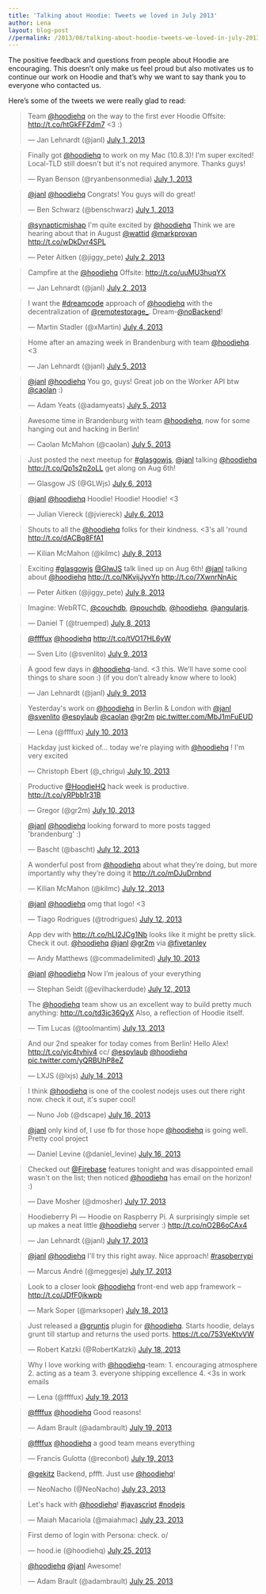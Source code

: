 ```yaml
---
title: 'Talking about Hoodie: Tweets we loved in July 2013'
author: Lena
layout: blog-post
//permalink: /2013/08/talking-about-hoodie-tweets-we-loved-in-july-2013/
---
```

The positive feedback and questions from people about Hoodie are encouraging. This doesn&#8217;t only make us feel proud but also motivates us to continue our work on Hoodie and that&#8217;s why we want to say thank you to everyone who contacted us.

Here’s some of the tweets we were really glad to read:

<blockquote class="twitter-tweet" width="500">
  <p>
    Team <a href="https://twitter.com/hoodiehq">@hoodiehq</a> on the way to the first ever Hoodie Offsite: <a href="http://t.co/htGkFFZdm7">http://t.co/htGkFFZdm7</a> <3 :)
  </p>

  <p>
    &mdash; Jan Lehnardt (@janl) <a href="https://twitter.com/janl/statuses/351671812830150659">July 1, 2013</a>
  </p>
</blockquote>



<blockquote class="twitter-tweet" width="500">
  <p>
    Finally got <a href="https://twitter.com/hoodiehq">@hoodiehq</a> to work on my Mac (10.8.3)! I'm super excited! Local-TLD still doesn't but it's not required anymore. Thanks guys!
  </p>

  <p>
    &mdash; Ryan Benson (@ryanbensonmedia) <a href="https://twitter.com/ryanbensonmedia/statuses/351724784003973120">July 1, 2013</a>
  </p>
</blockquote>



<!--more-->

<blockquote class="twitter-tweet" width="500">
  <p>
    <a href="https://twitter.com/janl">@janl</a> <a href="https://twitter.com/hoodiehq">@hoodiehq</a> Congrats! You guys will do great!
  </p>

  <p>
    &mdash; Ben Schwarz (@benschwarz) <a href="https://twitter.com/benschwarz/statuses/351847245357920256">July 1, 2013</a>
  </p>
</blockquote>



<blockquote class="twitter-tweet" width="500">
  <p>
    <a href="https://twitter.com/synapticmishap">@synapticmishap</a> I'm quite excited by <a href="https://twitter.com/hoodiehq">@hoodiehq</a> Think we are hearing about that in August &#10;<a href="https://twitter.com/wattid">@wattid</a> <a href="https://twitter.com/markprovan">@markprovan</a> &#10;&#10;<a href="http://t.co/wDkDvr4SPL">http://t.co/wDkDvr4SPL</a>
  </p>

  <p>
    &mdash; Peter Aitken (@jiggy_pete) <a href="https://twitter.com/jiggy_pete/statuses/351966566516146178">July 2, 2013</a>
  </p>
</blockquote>



<blockquote class="twitter-tweet" width="500">
  <p>
    Campfire at the <a href="https://twitter.com/hoodiehq">@hoodiehq</a> Offsite: <a href="http://t.co/uuMU3huqYX">http://t.co/uuMU3huqYX</a>
  </p>

  <p>
    &mdash; Jan Lehnardt (@janl) <a href="https://twitter.com/janl/statuses/352156725773737984">July 2, 2013</a>
  </p>
</blockquote>



<blockquote class="twitter-tweet" width="500">
  <p>
    I want the <a href="https://twitter.com/search?q=%23dreamcode&src=hash">#dreamcode</a> approach of <a href="https://twitter.com/hoodiehq">@hoodiehq</a> with the decentralization of <a href="https://twitter.com/remotestorage_">@remotestorage_</a>. Dream-<a href="https://twitter.com/noBackend">@noBackend</a>!
  </p>

  <p>
    &mdash; Martin Stadler (@xMartin) <a href="https://twitter.com/xMartin/statuses/352757524916736000">July 4, 2013</a>
  </p>
</blockquote>



<blockquote class="twitter-tweet" width="500">
  <p>
    Home after an amazing week in Brandenburg with team <a href="https://twitter.com/hoodiehq">@hoodiehq</a>. <3
  </p>

  <p>
    &mdash; Jan Lehnardt (@janl) <a href="https://twitter.com/janl/statuses/353198833540411395">July 5, 2013</a>
  </p>
</blockquote>



<blockquote class="twitter-tweet" width="500">
  <p>
    <a href="https://twitter.com/janl">@janl</a> <a href="https://twitter.com/hoodiehq">@hoodiehq</a> You go, guys! Great job on the Worker API btw <a href="https://twitter.com/caolan">@caolan</a> :)
  </p>

  <p>
    &mdash; Adam Yeats (@adamyeats) <a href="https://twitter.com/adamyeats/statuses/353199007218139137">July 5, 2013</a>
  </p>
</blockquote>



<blockquote class="twitter-tweet" width="500">
  <p>
    Awesome time in Brandenburg with team <a href="https://twitter.com/hoodiehq">@hoodiehq</a>, now for some hanging out and hacking in Berlin!
  </p>

  <p>
    &mdash; Caolan McMahon (@caolan) <a href="https://twitter.com/caolan/statuses/353271413563596802">July 5, 2013</a>
  </p>
</blockquote>



<blockquote class="twitter-tweet" width="500">
  <p>
    Just posted the next meetup for <a href="https://twitter.com/search?q=%23glasgowjs&src=hash">#glasgowjs</a>, <a href="https://twitter.com/janl">@janl</a> talking <a href="https://twitter.com/hoodiehq">@hoodiehq</a> <a href="http://t.co/Qp1s2p2oLL">http://t.co/Qp1s2p2oLL</a> get along on Aug 6th!
  </p>

  <p>
    &mdash; Glasgow JS (@GLWjs) <a href="https://twitter.com/GLWjs/statuses/353479190101770240">July 6, 2013</a>
  </p>
</blockquote>



<blockquote class="twitter-tweet" width="500">
  <p>
    <a href="https://twitter.com/janl">@janl</a> <a href="https://twitter.com/hoodiehq">@hoodiehq</a> Hoodie! Hoodie! Hoodie! <3
  </p>

  <p>
    &mdash; Julian Viereck (@jviereck) <a href="https://twitter.com/jviereck/statuses/353490297885425664">July 6, 2013</a>
  </p>
</blockquote>



<blockquote class="twitter-tweet" width="500">
  <p>
    Shouts to all the <a href="https://twitter.com/hoodiehq">@hoodiehq</a> folks for their kindness. <3's all 'round <a href="http://t.co/dACBg8FfA1">http://t.co/dACBg8FfA1</a>
  </p>

  <p>
    &mdash; Kilian McMahon (@kilmc) <a href="https://twitter.com/kilmc/statuses/354240001090912256">July 8, 2013</a>
  </p>
</blockquote>



<blockquote class="twitter-tweet" width="500">
  <p>
    Exciting <a href="https://twitter.com/search?q=%23glasgowjs&src=hash">#glasgowjs</a> <a href="https://twitter.com/GLWjs">@GlwJS</a> talk lined up on Aug 6th! &#10;&#10;<a href="https://twitter.com/janl">@janl</a> talking about <a href="https://twitter.com/hoodiehq">@hoodiehq</a> <a href="http://t.co/NKvijJyvYn">http://t.co/NKvijJyvYn</a>&#10;&#10;<a href="http://t.co/7XwnrNnAic">http://t.co/7XwnrNnAic</a>
  </p>

  <p>
    &mdash; Peter Aitken (@jiggy_pete) <a href="https://twitter.com/jiggy_pete/statuses/354257807014494208">July 8, 2013</a>
  </p>
</blockquote>



<blockquote class="twitter-tweet" width="500">
  <p>
    Imagine: WebRTC, <a href="https://twitter.com/CouchDB">@couchdb</a>, <a href="https://twitter.com/pouchdb">@pouchdb</a>, <a href="https://twitter.com/hoodiehq">@hoodiehq</a>, <a href="https://twitter.com/angularjs">@angularjs</a>.
  </p>

  <p>
    &mdash; Daniel T (@truemped) <a href="https://twitter.com/truemped/statuses/354346432624476160">July 8, 2013</a>
  </p>
</blockquote>



<blockquote class="twitter-tweet" width="500">
  <p>
    <a href="https://twitter.com/ffffux">@ffffux</a> <a href="https://twitter.com/hoodiehq">@hoodiehq</a> <a href="http://t.co/tVO17HL6yW">http://t.co/tVO17HL6yW</a>
  </p>

  <p>
    &mdash; Sven Lito (@svenlito) <a href="https://twitter.com/svenlito/statuses/354613769084735489">July 9, 2013</a>
  </p>
</blockquote>



<blockquote class="twitter-tweet" width="500">
  <p>
    A good few days in <a href="https://twitter.com/hoodiehq">@hoodiehq</a>-land.&#10;&#10;<3 this.&#10;&#10;We’ll have some cool things to share soon :)&#10;&#10;(if you don’t already know where to look)
  </p>

  <p>
    &mdash; Jan Lehnardt (@janl) <a href="https://twitter.com/janl/statuses/354714620361052161">July 9, 2013</a>
  </p>
</blockquote>



<blockquote class="twitter-tweet" width="500">
  <p>
    Yesterday's work on <a href="https://twitter.com/hoodiehq">@hoodiehq</a> in Berlin & London with <a href="https://twitter.com/janl">@janl</a> <a href="https://twitter.com/svenlito">@svenlito</a> <a href="https://twitter.com/espylaub">@espylaub</a> <a href="https://twitter.com/caolan">@caolan</a> <a href="https://twitter.com/gr2m">@gr2m</a> <a href="http://t.co/MbJ1mFuEUD">pic.twitter.com/MbJ1mFuEUD</a>
  </p>

  <p>
    &mdash; Lena (@ffffux) <a href="https://twitter.com/ffffux/statuses/354853861573402624">July 10, 2013</a>
  </p>
</blockquote>



<blockquote class="twitter-tweet" width="500">
  <p>
    Hackday just kicked of… today we're playing with <a href="https://twitter.com/hoodiehq">@hoodiehq</a> ! I'm very excited
  </p>

  <p>
    &mdash; Christoph Ebert (@_chrigu) <a href="https://twitter.com/_chrigu/statuses/354874976119173122">July 10, 2013</a>
  </p>
</blockquote>



<blockquote class="twitter-tweet" width="500">
  <p>
    Productive <a href="https://twitter.com/hoodiehq">@HoodieHQ</a> hack week is productive. <a href="http://t.co/yRPbb1r31B">http://t.co/yRPbb1r31B</a>
  </p>

  <p>
    &mdash; Gregor (@gr2m) <a href="https://twitter.com/gr2m/statuses/354895310268542977">July 10, 2013</a>
  </p>
</blockquote>



<blockquote class="twitter-tweet" width="500">
  <p>
    <a href="https://twitter.com/janl">@janl</a> <a href="https://twitter.com/hoodiehq">@hoodiehq</a> looking forward to more posts tagged 'brandenburg' :)
  </p>

  <p>
    &mdash; Bascht (@bascht) <a href="https://twitter.com/bascht/statuses/355622326836019202">July 12, 2013</a>
  </p>
</blockquote>



<blockquote class="twitter-tweet" width="500">
  <p>
    A wonderful post from <a href="https://twitter.com/hoodiehq">@hoodiehq</a> about what they’re doing, but more importantly why they’re doing it <a href="http://t.co/mDJuDrnbnd">http://t.co/mDJuDrnbnd</a>
  </p>

  <p>
    &mdash; Kilian McMahon (@kilmc) <a href="https://twitter.com/kilmc/statuses/355621315270549504">July 12, 2013</a>
  </p>
</blockquote>



<blockquote class="twitter-tweet" width="500">
  <p>
    <a href="https://twitter.com/janl">@janl</a> <a href="https://twitter.com/hoodiehq">@hoodiehq</a> omg that logo! <3
  </p>

  <p>
    &mdash; Tiago Rodrigues (@trodrigues) <a href="https://twitter.com/trodrigues/statuses/355620450660909058">July 12, 2013</a>
  </p>
</blockquote>



<blockquote class="twitter-tweet" width="500">
  <p>
    App dev with <a href="http://t.co/hLI2JCg1Nb">http://t.co/hLI2JCg1Nb</a> looks like it might be pretty slick. Check it out. <a href="https://twitter.com/hoodiehq">@hoodiehq</a> <a href="https://twitter.com/janl">@janl</a> <a href="https://twitter.com/gr2m">@gr2m</a> via <a href="https://twitter.com/fivetanley">@fivetanley</a>
  </p>

  <p>
    &mdash; Andy Matthews (@commadelimited) <a href="https://twitter.com/commadelimited/statuses/355009835642793984">July 10, 2013</a>
  </p>
</blockquote>



<blockquote class="twitter-tweet" width="500">
  <p>
    <a href="https://twitter.com/janl">@janl</a> <a href="https://twitter.com/hoodiehq">@hoodiehq</a> Now I’m jealous of your everything
  </p>

  <p>
    &mdash; Stephan Seidt (@evilhackerdude) <a href="https://twitter.com/evilhackerdude/statuses/355621524566319105">July 12, 2013</a>
  </p>
</blockquote>



<blockquote class="twitter-tweet" width="500">
  <p>
    The <a href="https://twitter.com/hoodiehq">@hoodiehq</a> team show us an excellent way to build pretty much anything: <a href="http://t.co/td3ic36QyX">http://t.co/td3ic36QyX</a> Also, a reflection of Hoodie itself.
  </p>

  <p>
    &mdash; Tim Lucas (@toolmantim) <a href="https://twitter.com/toolmantim/statuses/356195104257622016">July 13, 2013</a>
  </p>
</blockquote>



<blockquote class="twitter-tweet" width="500">
  <p>
    And our 2nd speaker for today comes from Berlin! Hello Alex!&#10;&#10;<a href="http://t.co/yic4tvhiv4">http://t.co/yic4tvhiv4</a>&#10;&#10;cc/ <a href="https://twitter.com/espylaub">@espylaub</a> <a href="https://twitter.com/hoodiehq">@hoodiehq</a> <a href="http://t.co/yQRBUhP8eZ">pic.twitter.com/yQRBUhP8eZ</a>
  </p>

  <p>
    &mdash; LXJS (@lxjs) <a href="https://twitter.com/lxjs/statuses/356446439691415552">July 14, 2013</a>
  </p>
</blockquote>



<blockquote class="twitter-tweet" width="500">
  <p>
    I think <a href="https://twitter.com/hoodiehq">@hoodiehq</a> is one of the coolest nodejs uses out there right now. check it out, it's super cool!
  </p>

  <p>
    &mdash; Nuno Job (@dscape) <a href="https://twitter.com/dscape/statuses/357131170615525377">July 16, 2013</a>
  </p>
</blockquote>



<blockquote class="twitter-tweet" width="500">
  <p>
    <a href="https://twitter.com/janl">@janl</a> only kind of, I use fb for those hope <a href="https://twitter.com/hoodiehq">@hoodiehq</a> is going well. Pretty cool project
  </p>

  <p>
    &mdash; Daniel Levine (@daniel_levine) <a href="https://twitter.com/daniel_levine/statuses/357138450757058560">July 16, 2013</a>
  </p>
</blockquote>



<blockquote class="twitter-tweet" width="500">
  <p>
    Checked out <a href="https://twitter.com/Firebase">@Firebase</a> features tonight and was disappointed email wasn't on the list; then noticed <a href="https://twitter.com/hoodiehq">@hoodiehq</a> has email on the horizon! :)
  </p>

  <p>
    &mdash; Dave Mosher (@dmosher) <a href="https://twitter.com/dmosher/statuses/357321911803453440">July 17, 2013</a>
  </p>
</blockquote>



<blockquote class="twitter-tweet" width="500">
  <p>
    Hoodieberry Pi — Hoodie on Raspberry Pi. A surprisingly simple set up makes a neat little <a href="https://twitter.com/hoodiehq">@hoodiehq</a> server :)&#10;&#10;<a href="http://t.co/nO2B6oCAx4">http://t.co/nO2B6oCAx4</a>
  </p>

  <p>
    &mdash; Jan Lehnardt (@janl) <a href="https://twitter.com/janl/statuses/357473018827636737">July 17, 2013</a>
  </p>
</blockquote>



<blockquote class="twitter-tweet" width="500">
  <p>
    <a href="https://twitter.com/janl">@janl</a> <a href="https://twitter.com/hoodiehq">@hoodiehq</a> I'll try this right away. Nice approach! <a href="https://twitter.com/search?q=%23raspberrypi&src=hash">#raspberrypi</a>
  </p>

  <p>
    &mdash; Marcus André (@meggesje) <a href="https://twitter.com/meggesje/statuses/357475227346812928">July 17, 2013</a>
  </p>
</blockquote>



<blockquote class="twitter-tweet" width="500">
  <p>
    Look to a closer look <a href="https://twitter.com/hoodiehq">@hoodiehq</a> front-end web app framework &#8211; <a href="http://t.co/JDfF0jkwpb">http://t.co/JDfF0jkwpb</a>
  </p>

  <p>
    &mdash; Mark Soper (@marksoper) <a href="https://twitter.com/marksoper/statuses/357850799788924928">July 18, 2013</a>
  </p>
</blockquote>



<blockquote class="twitter-tweet" width="500">
  <p>
    Just released a <a href="https://twitter.com/gruntjs">@gruntjs</a> plugin for <a href="https://twitter.com/hoodiehq">@hoodiehq</a>. Starts hoodie, delays grunt till startup and returns the used ports. <a href="https://t.co/753VeKtvVW">https://t.co/753VeKtvVW</a>
  </p>

  <p>
    &mdash; Robert Katzki (@RobertKatzki) <a href="https://twitter.com/RobertKatzki/statuses/357873186869755906">July 18, 2013</a>
  </p>
</blockquote>



<blockquote class="twitter-tweet" width="500">
  <p>
    Why I love working with <a href="https://twitter.com/hoodiehq">@hoodiehq</a>-team:&#10;1. encouraging atmosphere&#10;2. acting as a team&#10;3. everyone shipping excellence&#10;4. <3s in work emails
  </p>

  <p>
    &mdash; Lena (@ffffux) <a href="https://twitter.com/ffffux/statuses/358218968516931587">July 19, 2013</a>
  </p>
</blockquote>



<blockquote class="twitter-tweet" width="500">
  <p>
    <a href="https://twitter.com/ffffux">@ffffux</a> <a href="https://twitter.com/hoodiehq">@hoodiehq</a> Good reasons!
  </p>

  <p>
    &mdash; Adam Brault (@adambrault) <a href="https://twitter.com/adambrault/statuses/358221085512179712">July 19, 2013</a>
  </p>
</blockquote>



<blockquote class="twitter-tweet" width="500">
  <p>
    <a href="https://twitter.com/ffffux">@ffffux</a> <a href="https://twitter.com/hoodiehq">@hoodiehq</a> a good team means everything
  </p>

  <p>
    &mdash; Francis Gulotta (@reconbot) <a href="https://twitter.com/reconbot/statuses/358222242804531201">July 19, 2013</a>
  </p>
</blockquote>



<blockquote class="twitter-tweet" width="500">
  <p>
    <a href="https://twitter.com/gekitz">@gekitz</a> Backend, pffft. Just use <a href="https://twitter.com/hoodiehq">@hoodiehq</a>!
  </p>

  <p>
    &mdash; NeoNacho (@NeoNacho) <a href="https://twitter.com/NeoNacho/statuses/359600816191049728">July 23, 2013</a>
  </p>
</blockquote>



<blockquote class="twitter-tweet" width="500">
  <p>
    Let's hack with <a href="https://twitter.com/hoodiehq">@hoodiehq</a>! <a href="https://twitter.com/search?q=%23javascript&src=hash">#javascript</a> <a href="https://twitter.com/search?q=%23nodejs&src=hash">#nodejs</a>
  </p>

  <p>
    &mdash; Maiah Macariola (@maiahmac) <a href="https://twitter.com/maiahmac/statuses/359658924405825536">July 23, 2013</a>
  </p>
</blockquote>



<blockquote class="twitter-tweet" width="500">
  <p>
    First demo of login with Persona: check. o/
  </p>

  <p>
    &mdash; hood.ie (@hoodiehq) <a href="https://twitter.com/hoodiehq/statuses/360407162004062209">July 25, 2013</a>
  </p>
</blockquote>



<blockquote class="twitter-tweet" width="500">
  <p>
    <a href="https://twitter.com/hoodiehq">@hoodiehq</a> <a href="https://twitter.com/janl">@janl</a> Awesome!
  </p>

  <p>
    &mdash; Adam Brault (@adambrault) <a href="https://twitter.com/adambrault/statuses/360416811382095872">July 25, 2013</a>
  </p>
</blockquote>
